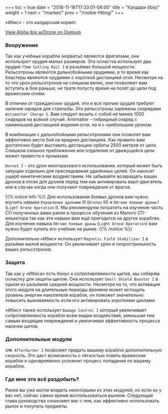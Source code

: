 +++
toc = true
date = "2016-11-18T17:33:01-08:00"
title = "Калдари (Ibis)"
weight = 1
next = "/market/"
prev = "/rookie-fitting/"
+++

«Ибис» - это калдарский корвет.

<object type="image/svg+xml" data="https://o.smium.org/api/convert/119446/svg/119446-alpha-ibis-wdrone.svg?privatetoken=3595180998788120576"><a href="https://o.smium.org/loadout/private/119446/3595180998788120576">View Alpha Ibis w/Drone on Osmium</a></object>

### Вооружение

Так как учебные корабли (корветы) являются фрегатами, они используют орудия малых размеров.
Эта оснастка использует два орудия `75mm Gatling Rail I` в разъёмах большой мощности.
Рельсотроны являются дальнобойными орудиями, в то время как бластеры являются орудиями с короткой дистанцией огня.
Несмотря на то что урон рельсотронов не слишком велик, они позволяют вам вступать в бой раньше, 
не тратя попусту время на полёт до цели под вражеским огнём.

В отличии от гражданских орудий, эти и все прочие орудия требуют наличия зарядов для стрельбы.
Эти рельсотроны заряжены снарядами `Antimatter Charge S`.
Вам следует возить с собой не менее 1000 снарядов на всякий случай.
Antimatter - гибридный снаряд с наименьшей дистанцией ведения огня, но и с наибольшим уроном.

В комбинации с дальнобойными рельсотронами они позволят вам эффективно вести бой на вредних дистанциях.
Как правило вам достаточно будет выставить дистанцию орбиты 2500 метров от цели.
Слишком сильное приближение или отдаление от движущейся цели может привести к промахам. 

`Hornet I` - это дрон многоразового использования, который может быть запущен отдельно для преследования удалённых целей.
Он наносит ущерб кинетическим воздействием. Не забывайте возвращать ваших дронов в отсек для дронов
перед тем как активировать варп-двигатель или в случае когда они получают повреждения от врагов.

{{% notice info %}}
Для использования боевых дронов вам нужно изучить навыки `Управление дронами` III (`Drones` III) и `Лёгкие боевые дроны` I (`Light Drone Operation` I).
Мы рекомендуем потратить на изучение часть СП полученных вами ранее в процессе обучения из Малого СП-инъектора
так как эти навыки вам ещё пригодится на других кораблях.
Для изучения навыка `Лёгкие боевые дроны` (`Light Drone Operation`) вам нужно будет купить его учебник на рынке.
{{% /notice %}}

Дополнительно «Ибис» использует `Magnetic Field Stabilizer I` в разъёме малой мощности.
Он увеличивает урон и скорострельность ваших рельсотронов.

### Защита

Так как у «Ибиса» есть бонус к сопротивляемости щитов, мы соберём оснастку для защиты щитом.
Она использует `Small Shield Booster I` в одном из разъёмов средней мощности.
Несмотря на то, что активация этого модуля на длительные периоды времени может истощить
уровень энергии накопителя корабля, он поможет значительно повысить выживаемость
если его активировать короткими циклами.

«Ибис» также использует `Damage Control I` который увеличивает сопротивляемость корабля всем видам воздействия, уменьшая 
тем самым входящие повреждения и увеличивая эффективность процесса накачки щитов.

### Дополнительные модули

`1MN Afterburner I` позволяет придать вашему кораблю дополнительную скорость. 
Это даст возможность с лёгкостью ловить вражеские корабли и одновременно усложнит процесс попадания по вашему кораблю.

### Где мне это всё раздобыть?

Ранее вы уже могли владеть некоторыми из этих модулей, но если их у вас нет, сейчас самое время воспользоваться рынком. 
Следующая глава руководства ознакомит вас с тем, как эффективно использовать рынок и покупать предметы.
